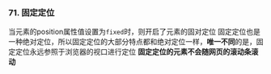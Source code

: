 ### 71. 固定定位
当元素的position属性值设置为`fixed`时，则开启了元素的固对定位
固定定位也是一种绝对定位，所以固定定位的大部分特点都和绝对定位一样，**唯一不同**的是，固定定位永远参照于浏览器的视口进行定位
**固定定位的元素不会随网页的滚动条滚动**